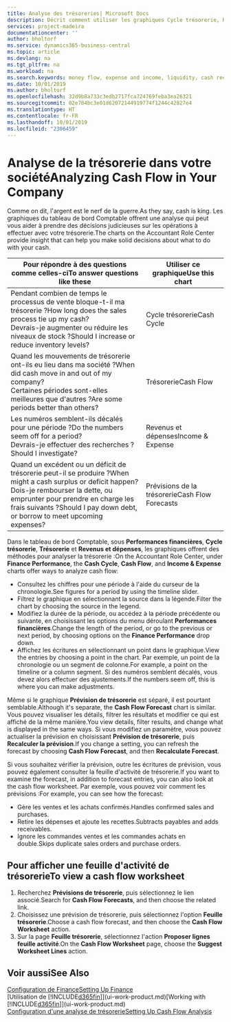 ```yaml
---
title: Analyse des trésoreries| Microsoft Docs
description: Décrit comment utiliser les graphiques Cycle trésorerie, Revenus et dépenses, Trésorerie et Prévision de trésorerie pour analyser les flux de trésorerie passés et futurs, entrants et sortants de votre société.
services: project-madeira
documentationcenter: ''
author: bholtorf
ms.service: dynamics365-business-central
ms.topic: article
ms.devlang: na
ms.tgt_pltfrm: na
ms.workload: na
ms.search.keywords: money flow, expense and income, liquidity, cash receipts minus cash payments, Cartera
ms.date: 10/01/2019
ms.author: bholtorf
ms.openlocfilehash: 32d9b8a733c3edb2717fca724769feba3ea26321
ms.sourcegitcommit: 02e704bc3e01d62072144919774f1244c42827e4
ms.translationtype: HT
ms.contentlocale: fr-FR
ms.lasthandoff: 10/01/2019
ms.locfileid: "2306459"
---
```

# <a name="analyzing-cash-flow-in-your-company"></a><span data-ttu-id="d101d-103">Analyse de la trésorerie dans votre société</span><span class="sxs-lookup"><span data-stu-id="d101d-103">Analyzing Cash Flow in Your Company</span></span>
<span data-ttu-id="d101d-104">Comme on dit, l'argent est le nerf de la guerre.</span><span class="sxs-lookup"><span data-stu-id="d101d-104">As they say, cash is king.</span></span> <span data-ttu-id="d101d-105">Les graphiques du tableau de bord Comptable offrent une analyse qui peut vous aider à prendre des décisions judicieuses sur les opérations à effectuer avec votre trésorerie.</span><span class="sxs-lookup"><span data-stu-id="d101d-105">The charts on the Accountant Role Center provide insight that can help you make solid decisions about what to do with your cash.</span></span>  

| <span data-ttu-id="d101d-106">Pour répondre à des questions comme celles-ci</span><span class="sxs-lookup"><span data-stu-id="d101d-106">To answer questions like these</span></span> | <span data-ttu-id="d101d-107">Utiliser ce graphique</span><span class="sxs-lookup"><span data-stu-id="d101d-107">Use this chart</span></span> |
| --- | --- |
| <span data-ttu-id="d101d-108">Pendant combien de temps le processus de vente bloque-t-il ma trésorerie ?</span><span class="sxs-lookup"><span data-stu-id="d101d-108">How long does the sales process tie up my cash?</span></span></br> <span data-ttu-id="d101d-109">Devrais-je augmenter ou réduire les niveaux de stock ?</span><span class="sxs-lookup"><span data-stu-id="d101d-109">Should I increase or reduce inventory levels?</span></span> |<span data-ttu-id="d101d-110">Cycle trésorerie</span><span class="sxs-lookup"><span data-stu-id="d101d-110">Cash Cycle</span></span> |
| <span data-ttu-id="d101d-111">Quand les mouvements de trésorerie ont-ils eu lieu dans ma société ?</span><span class="sxs-lookup"><span data-stu-id="d101d-111">When did cash move in and out of my company?</span></span></br> <span data-ttu-id="d101d-112">Certaines périodes sont-elles meilleures que d'autres ?</span><span class="sxs-lookup"><span data-stu-id="d101d-112">Are some periods better than others?</span></span> |<span data-ttu-id="d101d-113">Trésorerie</span><span class="sxs-lookup"><span data-stu-id="d101d-113">Cash Flow</span></span> |
| <span data-ttu-id="d101d-114">Les numéros semblent-ils décalés pour une période ?</span><span class="sxs-lookup"><span data-stu-id="d101d-114">Do the numbers seem off for a period?</span></span></br> <span data-ttu-id="d101d-115">Devrais-je effectuer des recherches ?</span><span class="sxs-lookup"><span data-stu-id="d101d-115">Should I investigate?</span></span> |<span data-ttu-id="d101d-116">Revenus et dépenses</span><span class="sxs-lookup"><span data-stu-id="d101d-116">Income & Expense</span></span> |
| <span data-ttu-id="d101d-117">Quand un excédent ou un déficit de trésorerie peut-il se produire ?</span><span class="sxs-lookup"><span data-stu-id="d101d-117">When might a cash surplus or deficit happen?</span></span></br> <span data-ttu-id="d101d-118">Dois-je rembourser la dette, ou emprunter pour prendre en charge les frais suivants ?</span><span class="sxs-lookup"><span data-stu-id="d101d-118">Should I pay down debt, or borrow to meet upcoming expenses?</span></span> |<span data-ttu-id="d101d-119">Prévisions de la trésorerie</span><span class="sxs-lookup"><span data-stu-id="d101d-119">Cash Flow Forecasts</span></span> |

<span data-ttu-id="d101d-120">Dans le tableau de bord Comptable, sous **Performances financières**, **Cycle trésorerie**, **Trésorerie** et **Revenus et dépenses**, les graphiques offrent des méthodes pour analyser la trésorerie :</span><span class="sxs-lookup"><span data-stu-id="d101d-120">On the Accountant Role Center, under **Finance Performance**, the **Cash Cycle**, **Cash Flow**, and **Income & Expense** charts offer ways to analyze cash flow:</span></span>  

* <span data-ttu-id="d101d-121">Consultez les chiffres pour une période à l'aide du curseur de la chronologie.</span><span class="sxs-lookup"><span data-stu-id="d101d-121">See figures for a period by using the timeline slider.</span></span>  
* <span data-ttu-id="d101d-122">Filtrez le graphique en sélectionnant la source dans la légende.</span><span class="sxs-lookup"><span data-stu-id="d101d-122">Filter the chart by choosing the source in the legend.</span></span>  
* <span data-ttu-id="d101d-123">Modifiez la durée de la période, ou accédez à la période précédente ou suivante, en choisissant les options du menu déroulant **Performances financières**.</span><span class="sxs-lookup"><span data-stu-id="d101d-123">Change the length of the period, or go to the previous or next period, by choosing options on the **Finance Performance** drop down.</span></span>  
* <span data-ttu-id="d101d-124">Affichez les écritures en sélectionnant un point dans le graphique.</span><span class="sxs-lookup"><span data-stu-id="d101d-124">View the entries by choosing a point in the chart.</span></span> <span data-ttu-id="d101d-125">Par exemple, un point de la chronologie ou un segment de colonne.</span><span class="sxs-lookup"><span data-stu-id="d101d-125">For example, a point on the timeline or a column segment.</span></span> <span data-ttu-id="d101d-126">Si des numéros semblent décalés, vous devez alors effectuer des ajustements.</span><span class="sxs-lookup"><span data-stu-id="d101d-126">If the numbers seem off, this is where you can make adjustments.</span></span>  

<span data-ttu-id="d101d-127">Même si le graphique **Prévision de trésorerie** est séparé, il est pourtant semblable.</span><span class="sxs-lookup"><span data-stu-id="d101d-127">Although it's separate, the **Cash Flow Forecast** chart is similar.</span></span> <span data-ttu-id="d101d-128">Vous pouvez visualiser les détails, filtrer les résultats et modifier ce qui est affiché de la même manière.</span><span class="sxs-lookup"><span data-stu-id="d101d-128">You view details, filter results, and change what is displayed in the same ways.</span></span> <span data-ttu-id="d101d-129">Si vous modifiez un paramètre, vous pouvez actualiser la prévision en choisissant **Prévision de trésorerie**, puis **Recalculer la prévision**.</span><span class="sxs-lookup"><span data-stu-id="d101d-129">If you change a setting, you can refresh the forecast by choosing **Cash Flow Forecast**, and then **Recalculate Forecast**.</span></span>

<span data-ttu-id="d101d-130">Si vous souhaitez vérifier la prévision, outre les écritures de prévision, vous pouvez également consulter la feuille d'activité de trésorerie.</span><span class="sxs-lookup"><span data-stu-id="d101d-130">If you want to examine the forecast, in addition to forecast entries, you can also look at the cash flow worksheet.</span></span> <span data-ttu-id="d101d-131">Par exemple, vous pouvez voir comment les prévisions :</span><span class="sxs-lookup"><span data-stu-id="d101d-131">For example, you can see how the forecast:</span></span>

* <span data-ttu-id="d101d-132">Gère les ventes et les achats confirmés.</span><span class="sxs-lookup"><span data-stu-id="d101d-132">Handles confirmed sales and purchases.</span></span>  
* <span data-ttu-id="d101d-133">Retire les dépenses et ajoute les recettes.</span><span class="sxs-lookup"><span data-stu-id="d101d-133">Subtracts payables and adds receivables.</span></span>  
* <span data-ttu-id="d101d-134">Ignore les commandes ventes et les commandes achats en double.</span><span class="sxs-lookup"><span data-stu-id="d101d-134">Skips duplicate sales orders and purchase orders.</span></span>  

## <a name="to-view-a-cash-flow-worksheet"></a><span data-ttu-id="d101d-135">Pour afficher une feuille d'activité de trésorerie</span><span class="sxs-lookup"><span data-stu-id="d101d-135">To view a cash flow worksheet</span></span>
1. <span data-ttu-id="d101d-136">Recherchez **Prévisions de trésorerie**, puis sélectionnez le lien associé.</span><span class="sxs-lookup"><span data-stu-id="d101d-136">Search for **Cash Flow Forecasts**, and then choose the related link.</span></span>  
2. <span data-ttu-id="d101d-137">Choisissez une prévision de trésorerie, puis sélectionnez l'option **Feuille trésorerie**.</span><span class="sxs-lookup"><span data-stu-id="d101d-137">Choose a cash flow forecast, and then choose the **Cash Flow Worksheet** action.</span></span>  
3. <span data-ttu-id="d101d-138">Sur la page **Feuille trésorerie**, sélectionnez l'action **Proposer lignes feuille activité**.</span><span class="sxs-lookup"><span data-stu-id="d101d-138">On the **Cash Flow Worksheet** page, choose the **Suggest Worksheet Lines** action.</span></span>  

## <a name="see-also"></a><span data-ttu-id="d101d-139">Voir aussi</span><span class="sxs-lookup"><span data-stu-id="d101d-139">See Also</span></span>
[<span data-ttu-id="d101d-140">Configuration de Finance</span><span class="sxs-lookup"><span data-stu-id="d101d-140">Setting Up Finance</span></span>](finance-setup-finance.md)  
<span data-ttu-id="d101d-141">[Utilisation de [!INCLUDE[d365fin](includes/d365fin_md.md)]](ui-work-product.md)</span><span class="sxs-lookup"><span data-stu-id="d101d-141">[Working with [!INCLUDE[d365fin](includes/d365fin_md.md)]](ui-work-product.md)</span></span>  
[<span data-ttu-id="d101d-142">Configuration d'une analyse de trésorerie</span><span class="sxs-lookup"><span data-stu-id="d101d-142">Setting Up Cash Flow Analysis</span></span>](finance-setup-cash-flow-analyses.md)  
